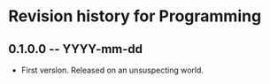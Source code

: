 # Revision history for Programming

## 0.1.0.0 -- YYYY-mm-dd

* First version. Released on an unsuspecting world.
